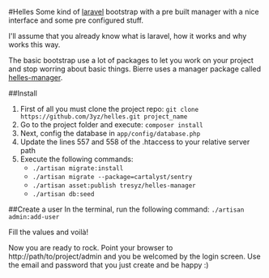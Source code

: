 #Helles
Some kind of [laravel](http://www.laravel.com) bootstrap with a pre built manager with a nice interface and some pre configured stuff. 

I'll assume that you already know what is laravel, how it works and why works this way.

The basic bootstrap use a lot of packages to let you work on your project and stop worring about basic things. Bierre uses a manager package called [helles-manager](https://github.com/3yz/helles-manager). 

##Install
1. First of all you must clone the project repo: `git clone https://github.com/3yz/helles.git project_name`
2. Go to the project folder and execute: `composer install` 
3. Next, config the database in `app/config/database.php`
4. Update the lines 557 and 558 of the .htaccess to your relative server path 
5. Execute the following commands: 
   - `./artisan migrate:install`
   - `./artisan migrate --package=cartalyst/sentry`
   - `./artisan asset:publish tresyz/helles-manager`
   - `./artisan db:seed`

##Create a user
In the terminal, run the following command:
`./artisan admin:add-user`

Fill the values and voilà!
   
Now you are ready to rock. Point your browser to http://path/to/project/admin and you be welcomed by the login screen.
Use the email and password that you just create and be happy :)

